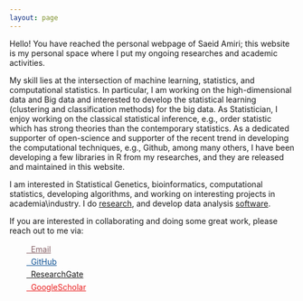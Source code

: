 ```yaml
---
layout: page
---
```


Hello! You have reached the personal webpage of Saeid Amiri; this website is my personal space where I put my ongoing researches and academic activities.

My skill lies at the intersection of machine learning, statistics, and computational statistics. In particular, I am working on the high-dimensional data and Big data and interested to develop the statistical learning (clustering and classification methods) for the big data. As Statistician, I enjoy working on the classical statistical inference, e.g., order statistic which has strong theories than the contemporary statistics.  As a dedicated supporter of open-science and supporter of the recent trend in developing the computational techniques, e.g., Github, among many others, I have been developing a few libraries in R from my researches, and they are released and maintained in this website. 

I am interested in Statistical Genetics, bioinformatics, computational statistics, developing algorithms, and working on interesting projects in academia\industry. I do [research](https://saeidamiri1.github.io/papers/), and develop data analysis [software](https://saeidamiri1.github.io/software/).

If you are interested in collaborating and doing some great work, please reach out to me via:

<div class="contact-buttons" style="line-height:160%;margin-left:30px;margin-top:10px">
<p>
<link rel="stylesheet" href="//maxcdn.bootstrapcdn.com/font-awesome/4.3.0/css/font-awesome.min.css">
<link rel="stylesheet" href="//saeidamiri1.github.io/css/academicons.css">
  <a href="mailto:saeid.amiri1@gmail.com" target="_blank" style="color:#855f65;"><i class="fa fa-envelope" style="font-size:1em"></i> &nbsp; Email<br></a>
<a href="https://github.com/saeidamiri1" target="_blank" style="color:#0e5295;"><i class="fa fa-github" aria-hidden="true"></i> &nbsp; GitHub<br></a>
<a href="https://www.researchgate.net/profile/Saeid_Amiri6" target="_blank" style="color:#5f09091;"><i class="ai ai-researchgate ai-3x" style="font-size:1em"></i> &nbsp; ResearchGate<br></a> 
<a href="https://scholar.google.com/citations?user=iroPmuAAAAAJ&hl=en" target="_blank" style="color:#ea1b1b;"><i class="ai ai-google-scholar-square ai-3x" style="font-size:1em"></i> &nbsp; GoogleScholar <br></a>
</p>
</div>

<br>

<!--
    ---
    Saeid Amiri's Blog
    ---
    <h1>{{ page.title }}</h1>
    <h3>Python's blog: <a  href="https://saeidamiri1.github.io/pythonseum/">Pythonseum</a></h3>
    <br>
    <br>
    <ul class="posts">


---
    Saeid Amiri's Blog
---
  {% for post in site.posts %}
    <li><span>{{ post.date | date_to_string }}</span> &raquo; <a href="{{ post.url }}" title="{{ post.title }}">{{ post.title }}</a></li>
  {% endfor %}
    
</ul>

-->